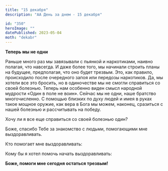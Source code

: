 ```yaml
---
title: "15 декабря"
description: "АА День за днем - 15 декабря"

id: "350"
heroImage: ""
datePublished: 2023-05-04
moth: "dekabr"
---
```


**Теперь мы не одни**

Раньше много раз мы завязывали с пьянкой и наркотиками, наивно полагая, что
навсегда. И даже более того, мы начинали строить планы на будущее,
предполагая, что оно будет трезвым. Это, как правило, происходило после
очередного запоя или передозы наркотиков. Да, мы хотели все это бросить, но в
одиночестве мы не смогли справиться со своей болезнью. Теперь нам особенно
виден смысл народной мудрости «Один в поле не воин». Сейчас мы не одни, наше
братство многочисленно. С помощью близких по духу людей и имея в руках такое
мощное оружие, как вера в Бога мы можем, наконец, сразиться с нашей болезнью и
рассчитывать на победу.

Хочу ли я все еще справиться со своей болезнью один?

Боже, спасибо Тебе за знакомство с людьми, помогающими мне выздоравливать.

Кто помогает мне выздоравливать:

Кому бы я хотел помочь начать выздоравливать:

**Боже, помоги мне сегодня остаться трезвым!**
